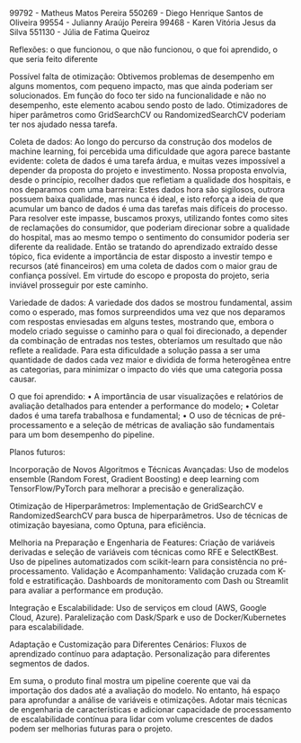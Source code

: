 99792 - Matheus Matos Pereira
550269 - Diego Henrique Santos de Oliveira
99554 - Julianny Araújo Pereira
99468 - Karen Vitória Jesus da Silva
551130 - Júlia de Fatima Queiroz

Reflexões: o que funcionou, o que não funcionou, o que foi aprendido, o que seria feito diferente

Possível falta de otimização: Obtivemos problemas de desempenho em alguns momentos, com pequeno impacto, mas que ainda poderiam ser solucionados. Em função do foco ter sido na funcionalidade e não no desempenho, este elemento acabou sendo posto de lado. Otimizadores de hiper parâmetros como GridSearchCV ou RandomizedSearchCV poderiam ter nos ajudado nessa tarefa.

Coleta de dados: Ao longo do percurso da construção dos modelos de machine learning, foi percebida uma dificuldade que agora parece bastante evidente: coleta de dados é uma tarefa árdua, e muitas vezes impossível a depender da proposta do projeto e investimento. Nossa proposta envolvia, desde o princípio, recolher dados que refletiam a qualidade dos hospitais, e nos deparamos com uma barreira: Estes dados hora são sigilosos, outrora possuem baixa qualidade, mas nunca é ideal, e isto reforça a ideia de que acumular um banco de dados é uma das tarefas mais difíceis do processo.
Para resolver este impasse, buscamos proxys, utilizando fontes como sites de reclamações do consumidor, que poderiam direcionar sobre a qualidade do hospital, mas ao mesmo tempo o sentimento do consumidor poderia ser diferente da realidade. Então se tratando do aprendizado extraído desse tópico, fica evidente a importância de estar disposto a investir tempo e recursos (até financeiros) em uma coleta de dados com o maior grau de confiança possível. Em virtude do escopo e proposta do projeto, seria inviável prosseguir por este caminho.

Variedade de dados: A variedade dos dados se mostrou fundamental, assim como o esperado, mas fomos surpreendidos uma vez que nos deparamos com respostas enviesadas em alguns testes, mostrando que, embora o modelo criado seguisse o caminho para o qual foi direcionado, a depender da combinação de entradas nos testes, obteríamos um resultado que não reflete a realidade. Para esta dificuldade a solução passa a ser uma quantidade de dados cada vez maior e dividida de forma heterogênea entre as categorias, para minimizar o impacto do viés que uma categoria possa causar.


O que foi aprendido:
•	A importância de usar visualizações e relatórios de avaliação detalhados para entender a performance do modelo;
•	Coletar dados é uma tarefa trabalhosa e fundamental;
•	O uso de técnicas de pré-processamento e a seleção de métricas de avaliação são fundamentais para um bom desempenho do pipeline.

Planos futuros: 

Incorporação de Novos Algoritmos e Técnicas Avançadas: Uso de modelos ensemble (Random Forest, Gradient Boosting) e deep learning com TensorFlow/PyTorch para melhorar a precisão e generalização.

Otimização de Hiperparâmetros: Implementação de GridSearchCV e RandomizedSearchCV para busca de hiperparâmetros. Uso de técnicas de otimização bayesiana, como Optuna, para eficiência.

Melhoria na Preparação e Engenharia de Features: Criação de variáveis derivadas e seleção de variáveis com técnicas como RFE e SelectKBest. Uso de pipelines automatizados com scikit-learn para consistência no pré-processamento.
Validação e Acompanhamento: Validação cruzada com K-fold e estratificação. Dashboards de monitoramento com Dash ou Streamlit para avaliar a performance em produção.

Integração e Escalabilidade: Uso de serviços em cloud (AWS, Google Cloud, Azure). Paralelização com Dask/Spark e uso de Docker/Kubernetes para escalabilidade.

Adaptação e Customização para Diferentes Cenários: Fluxos de aprendizado contínuo para adaptação. Personalização para diferentes segmentos de dados.

Em suma, o produto final mostra um pipeline coerente que vai da importação dos dados até a avaliação do modelo. No entanto, há espaço para aprofundar a análise de variáveis e otimizações. Adotar mais técnicas de engenharia de características e adicionar capacidade de processamento de escalabilidade contínua para lidar com volume crescentes de dados podem ser melhorias futuras para o projeto.
